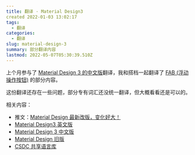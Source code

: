 ```yaml
---
title: 翻译 · Material Design3
created 2022-01-03 13:02:17
tags:
  - 翻译
categories:
  - 翻译
slug: material-design-3
summary: 部分翻译内容
lastmod: 2022-05-07T05:30:39.510Z
---
```


上个月参与了 [Material Design 3 的中文版](https://www.yuque.com/advancedux/xr6e1n)翻译，我和搭档一起翻译了 [FAB (浮动操作按钮)](https://www.yuque.com/advancedux/xr6e1n/xip12y) 的部分内容。

这份翻译还存在一些问题，部分专有词汇还没统一翻译，但大概看看还是可以的。

相关内容：

- 推文：[Material Design 最新改版，变化好大！](https://mp.weixin.qq.com/s/fm7RKvCSgBz0jCIWlr8mWg)
- [Material Design3 英文版](https://m3.material.io/)
- [Material Design 3 中文版](https://www.yuque.com/advancedux/xr6e1n)
- [Material Design 旧版](https://material.io/)
- [CSDC 共享语言库](https://csdcachieve.notion.site/a1fb571707784c809b508a4e63a6ce81)
